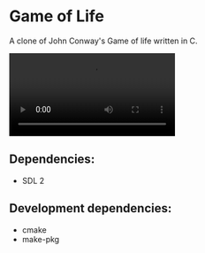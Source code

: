 # Game of Life

A clone of John Conway's Game of life written in C.

![](https://raw.githubusercontent.com/DigitalCyan/game-of-life/main/demo/demo.mp4)

## Dependencies:
- SDL 2

## Development dependencies:
- cmake
- make-pkg
